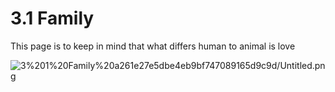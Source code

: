 # 3.1 Family

This page is to keep in mind that what differs human to animal is love

![3%201%20Family%20a261e27e5dbe4eb9bf747089165d9c9d/Untitled.png](3%201%20Family%20a261e27e5dbe4eb9bf747089165d9c9d/Untitled.png)